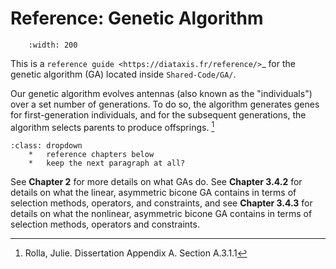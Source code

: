 # Reference: Genetic Algorithm 

```{image} ../under_construction.png
    :width: 200
```

This is a `reference guide <https://diataxis.fr/reference/>`_ for the genetic
algorithm (GA) located inside ``Shared-Code/GA/``.


Our genetic algorithm evolves antennas (also known as the "individuals") over a
set number of generations. To do so, the algorithm generates genes for
first-generation individuals, and for the subsequent generations, the
algorithm selects parents to produce offsprings. [^f1]


```{admonition} TODO
:class: dropdown
    *   reference chapters below
    *   keep the next paragraph at all?
```

See **Chapter 2** for more details on what GAs do. 
See **Chapter 3.4.2** for details on what the linear, asymmetric
bicone GA contains in terms of selection methods, operators, and constraints,
and see **Chapter 3.4.3** for details on what the nonlinear, asymmetric
bicone GA contains in terms of selection methods, operators and constraints. 


[^f1]: Rolla, Julie. Dissertation Appendix A. Section A.3.1.1
